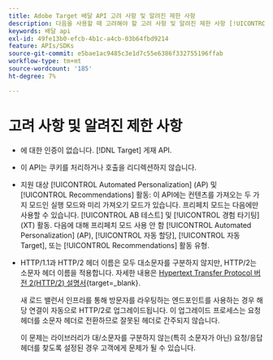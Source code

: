```yaml
---
title: Adobe Target 배달 API 고려 사항 및 알려진 제한 사항
description: 다음을 사용할 때 고려해야 할 고려 사항 및 알려진 제한 사항 [!UICONTROL Adobe Target 게재 API]?
keywords: 배달 api
exl-id: 49fe13b0-efcb-4b1c-a4cb-03b64fbd9214
feature: APIs/SDKs
source-git-commit: e5bae1ac9485c3e1d7c55e6386f332755196ffab
workflow-type: tm+mt
source-wordcount: '185'
ht-degree: 7%

---
```


# 고려 사항 및 알려진 제한 사항

* 에 대한 인증이 없습니다. [!DNL Target] 게재 API.
* 이 API는 쿠키를 처리하거나 호출을 리디렉션하지 않습니다.
* 지원 대상 [!UICONTROL Automated Personalization] (AP) 및 [!UICONTROL Recommendations] 활동: 이 API에는 컨텐츠를 가져오는 두 가지 모드인 실행 모드와 미리 가져오기 모드가 있습니다. 프리페치 모드는 다음에만 사용할 수 있습니다. [!UICONTROL AB 테스트] 및 [!UICONTROL 경험 타기팅] (XT) 활동. 다음에 대해 프리페치 모드 사용 안 함 [!UICONTROL Automated Personalization] (AP), [!UICONTROL 자동 할당], [!UICONTROL 자동 Target], 또는 [!UICONTROL Recommendations] 활동 유형.
* HTTP/1.1과 HTTP/2 헤더 이름은 모두 대소문자를 구분하지 않지만, HTTP/2는 소문자 헤더 이름을 적용합니다. 자세한 내용은 [Hypertext Transfer Protocol 버전 2(HTTP/2) 설명서](https://www.rfc-editor.org/rfc/rfc7540#section-8.1.2){target=_blank}.

  새 로드 밸런서 인프라를 통해 방문자를 라우팅하는 엔드포인트를 사용하는 경우 해당 연결이 자동으로 HTTP/2로 업그레이드됩니다. 이 업그레이드 프로세스는 요청 헤더를 소문자 헤더로 전환하므로 잘못된 헤더로 간주되지 않습니다.

  이 문제는 라이브러리가 대/소문자를 구분하지 않는(특히 소문자가 아닌) 요청/응답 헤더를 찾도록 설정된 경우 고객에게 문제가 될 수 있습니다.
